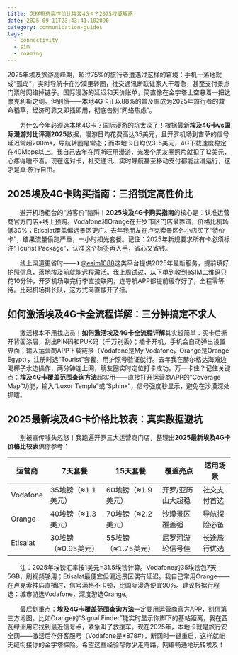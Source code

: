 ```yaml
---
title: 怎样挑选高性价比埃及4G卡？2025权威解惑
date: 2025-09-11T23:43:41.102090
category: communication-guides
tags:
  - connectivity
  - sim
  - roaming
---
```


2025年埃及旅游高峰期，超过75%的旅行者遭遇过这样的窘境：手机一落地就成“孤岛”，实时导航卡在沙漠里转圈，社交通讯断联让家人干着急，甚至支付景点门票时网络掉链子。国际漫游的延迟和天价账单，简直像在金字塔上空悬着一把达摩克利斯之剑。但别慌——本地4G卡正以88%的普及率成为2025年旅行者的救命稻草，经济可靠又即插即用，彻底告别“网络焦虑”。

　　为什么今年必须选本地4G卡？国际漫游的坑太深了！根据最新**埃及4G卡vs国际漫游对比评测2025**数据，漫游日均花费高达35美元，且开罗机场到吉萨的信号延迟常超200ms，导航转圈是常态；而本地卡日均仅3-5美元，4G下载速度稳定在40Mbps以上。我自己去年在阿斯旺用漫游，光发个朋友圈照片就扣了12美元，心疼得睡不着。现在选对卡，社交通讯、实时导航甚至移动支付都能丝滑运行，这才是真·旅行自由。

## 2025埃及4G卡购买指南：三招锁定高性价比

　　避开机场柜台的“游客价”陷阱！**2025埃及4G卡购买指南**的核心是：认准运营商官方门店+线上预购。Vodafone和Orange在开罗市区门店最靠谱，价格比机场低30%；Etisalat覆盖偏远景区更广。去年我朋友在卢克索景区外小店买了“特价卡”，结果流量偷跑严重，一小时扣光套餐。记住：2025年新规要求所有卡必须标注“Tourist Package”，认准这个标签再入手，省心又省钱。

　　线上渠道更省时——✈[@esim1088](https://t.me/s/esim1088)这类平台提供2025年最新服务，提前填好护照信息，落地埃及前就能远程激活。我上周试过，从下单到收到eSIM二维码只花10分钟，开罗机场取完行李直接联网，连导航APP都提前缓存好了，全程零等待。比起机场排长队，这方式简直像开了挂。

## 如何激活埃及4G卡全流程详解：三分钟搞定不求人

　　激活根本不用找店员！**如何激活埃及4G卡全流程详解**其实超简单：买卡后撕开背面涂层，刮出PIN码和PUK码（千万别丢）；插卡开机，手机会自动弹出设置界面；输入运营商APP下载链接（Vodafone是My Vodafone，Orange是Orange Egypt），注册时选“Tourist”套餐，用护照号验证就行。去年我在赫尔格达海滩边喝椰子水边操作，两分钟连上网，朋友圈实时定位打卡成功。万一卡住？记住关键点：**埃及4G卡覆盖范围查询方法**超实用——直接打开运营商APP的“Coverage Map”功能，输入“Luxor Temple”或“Sphinx”，信号强度秒显示，避免在沙漠深处抓瞎。

## 2025最新埃及4G卡价格比较表：真实数据避坑

　　别被宣传噱头忽悠！我跑遍开罗三大运营商门店，整理出**2025最新埃及4G卡价格比较表**供你参考：

| 运营商 | 7天套餐 | 15天套餐 | 覆盖亮点 | 适用场景 |
|--------|----------|-----------|----------|----------|
| Vodafone | 35埃镑（≈1.1美元） | 60埃镑（≈1.9美元） | 开罗/亚历山大超稳 | 社交支付首选 |
| Orange | 40埃镑（≈1.3美元） | 70埃镑（≈2.2美元） | 沙漠景区覆盖强 | 导航探险必备 |
| Etisalat | 30埃镑（≈0.95美元） | 55埃镑（≈1.75美元） | 尼罗河游轮信号佳 | 长途旅行优选 |

　　注：2025年埃镑汇率按1美元=31.5埃镑计算。Vodafone的35埃镑包7天5GB，刷视频够用；Etisalat最便宜但偏远景区偶有延迟。我自己常用Orange——在卢克索神庙直播时，信号满格不卡顿，比国际漫游便宜90%。建议根据行程选：城市游选Vodafone，深度游选Orange。

　　最后划重点：**埃及4G卡覆盖范围查询方法**一定要用运营商官方APP，别信第三方地图。比如Orange的“Signal Finder”能实时显示你脚下的基站距离，我在西瓦绿洲用它找到最近信号点，紧急叫了救援车。现在2025年，本地卡就是旅行安全网——激活后存好客服号（Vodafone是*878#），断网时一键重启，这样就能无缝衔接你的金字塔探险。希望这些经验帮你少走弯路，网络畅通地玩转埃及！